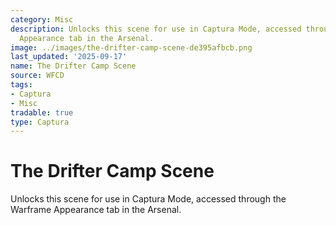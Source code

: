```yaml
---
category: Misc
description: Unlocks this scene for use in Captura Mode, accessed through the Warframe
  Appearance tab in the Arsenal.
image: ../images/the-drifter-camp-scene-de395afbcb.png
last_updated: '2025-09-17'
name: The Drifter Camp Scene
source: WFCD
tags:
- Captura
- Misc
tradable: true
type: Captura
---
```


# The Drifter Camp Scene

Unlocks this scene for use in Captura Mode, accessed through the Warframe Appearance tab in the Arsenal.

